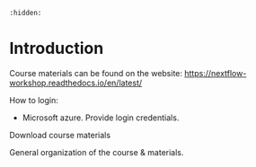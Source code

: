 ```{toctree}
:hidden:
```

# Introduction

Course materials can be found on the website: https://nextflow-workshop.readthedocs.io/en/latest/

How to login:
- Microsoft azure. Provide login credentials. 


Download course materials 

General organization of the course & materials. 

